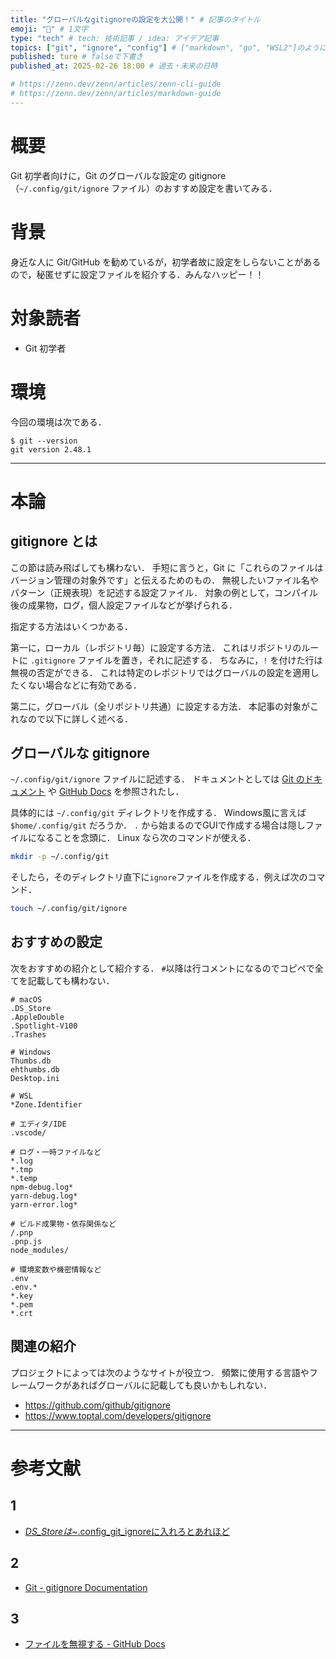 ```yaml
---
title: "グローバルなgitignoreの設定を大公開！" # 記事のタイトル
emoji: "🔧" # 1文字
type: "tech" # tech: 技術記事 / idea: アイデア記事
topics: ["git", "ignore", "config"] # ["markdown", "go", "WSL2"]のように５つまで，go と golang は同じ
published: ture # falseで下書き
published_at: 2025-02-26 18:00 # 過去・未来の日時

# https://zenn.dev/zenn/articles/zenn-cli-guide
# https://zenn.dev/zenn/articles/markdown-guide
---
```


# 概要

Git 初学者向けに，Git のグローバルな設定の gitignore （`~/.config/git/ignore` ファイル）のおすすめ設定を書いてみる．

# 背景

身近な人に Git/GitHub を勧めているが，初学者故に設定をしらないことがあるので，秘匿せずに設定ファイルを紹介する．みんなハッピー！！

# 対象読者

- Git 初学者

# 環境

今回の環境は次である．

```fish:terminal
$ git --version
git version 2.48.1
```

---

# 本論

## gitignore とは

この節は読み飛ばしても構わない．
手短に言うと，Git に「これらのファイルはバージョン管理の対象外です」と伝えるためのもの．
無視したいファイル名やパターン（正規表現）を記述する設定ファイル．
対象の例として，コンパイル後の成果物，ログ，個人設定ファイルなどが挙げられる．

指定する方法はいくつかある．

第一に，ローカル（レポジトリ毎）に設定する方法．
これはリポジトリのルートに `.gitignore` ファイルを置き，それに記述する．
ちなみに，`!` を付けた行は無視の否定ができる．
これは特定のレポジトリではグローバルの設定を適用したくない場合などに有効である．

第二に，グローバル（全リポジトリ共通）に設定する方法．
本記事の対象がこれなので以下に詳しく述べる．

## グローバルな gitignore

`~/.config/git/ignore` ファイルに記述する．
ドキュメントとしては [Git のドキュメント](#2) や [GitHub Docs](#3) を参照されたし．

具体的には `~/.config/git` ディレクトリを作成する．
Windows風に言えば `$home/.config/git` だろうか．
`.` から始まるのでGUIで作成する場合は隠しファイルになることを念頭に．
Linux なら次のコマンドが使える．

```bash
mkdir -p ~/.config/git
```

そしたら，そのディレクトリ直下に`ignore`ファイルを作成する．例えば次のコマンド．

```bash
touch ~/.config/git/ignore
```

## おすすめの設定

次をおすすめの紹介として紹介する．
`#`以降は行コメントになるのでコピペで全てを記載しても構わない．

```gitignore
# macOS
.DS_Store
.AppleDouble
.Spotlight-V100
.Trashes

# Windows
Thumbs.db
ehthumbs.db
Desktop.ini

# WSL
*Zone.Identifier

# エディタ/IDE
.vscode/

# ログ・一時ファイルなど
*.log
*.tmp
*.temp
npm-debug.log*
yarn-debug.log*
yarn-error.log*

# ビルド成果物・依存関係など
/.pnp
.pnp.js
node_modules/

# 環境変数や機密情報など
.env
.env.*
*.key
*.pem
*.crt
```

## 関連の紹介

プロジェクトによっては次のようなサイトが役立つ．
頻繁に使用する言語やフレームワークがあればグローバルに記載しても良いかもしれない．

- https://github.com/github/gitignore
- https://www.toptal.com/developers/gitignore

---

# 参考文献

## 1

- [_DS_Storeは~_.config_git_ignoreに入れろとあれほど](https://zenn.dev/thousanda/articles/5c7dcd8d6bd9bd#%E4%B8%BB%E5%BC%B5)

## 2

- [Git - gitignore Documentation](https://git-scm.com/docs/gitignore)

## 3

- [ファイルを無視する - GitHub Docs](https://docs.github.com/ja/get-started/getting-started-with-git/ignoring-files)
